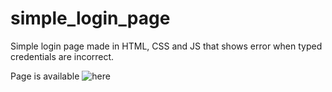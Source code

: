 # simple_login_page
Simple login page made in HTML, CSS and JS that shows error when typed credentials are incorrect.
  
Page is available ![here](A-Rave-Mistake.github.io/simple_login_page/)
